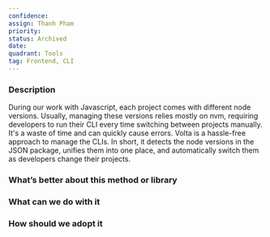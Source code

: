 ```yaml
---
confidence: 
assign: Thanh Pham
priority: 
status: Archived
date: 
quadrant: Tools
tag: Frontend, CLI
---
```


<!-- table_of_contents 69c57a0c-b438-4bc1-8f3d-763624529e93 -->

### Description

During our work with Javascript, each project comes with different node versions. Usually, managing these versions relies mostly on nvm, requiring developers to run their CLI every time switching between projects manually. It's a waste of time and can quickly cause errors. Volta is a hassle-free approach to manage the CLIs. In short, it detects the node versions in the JSON package, unifies them into one place, and automatically switch them as developers change their projects.

### What’s better about this method or library


### What can we do with it


### How should we adopt it


<!-- child_database 0c638725-cc1b-4db9-8b60-f2ec5b496af9 -->
